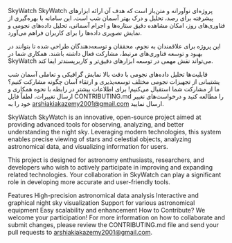 SkyWatch
SkyWatch پروژه‌ای نوآورانه و متن‌باز است که هدف آن ارائه ابزارهای پیشرفته برای رصد، تحلیل و درک بهتر آسمان شب است. این سامانه با بهره‌گیری از فناوری‌های روز، امکان مشاهده دقیق ستاره‌ها و اجرام آسمانی، تحلیل داده‌های نجومی و نمایش تصویری داده‌ها را برای کاربران فراهم می‌آورد.

این پروژه برای علاقمندان به نجوم، محققان و توسعه‌دهندگان طراحی شده تا بتوانند در بهبود و توسعه فناوری‌های مرتبط، مشارکت فعال داشته باشند. همکاری شما در SkyWatch می‌تواند نقش مهمی در توسعه ابزارهای دقیق‌تر و کاربرپسندتر ایفا کند.

قابلیت‌ها
تحلیل داده‌های نجومی با دقت بالا
نمایش گرافیکی و تعاملی آسمان شب
پشتیبانی از تجهیزات نجومی مختلف
توسعه‌پذیری و ارتقاء آسان
چگونه مشارکت کنیم؟
ما از مشارکت شما استقبال می‌کنیم! برای اطلاعات بیشتر در رابطه با نحوه همکاری و ارسال تغییرات، لطفاً فایل CONTRIBUTING.md را مطالعه کنید و درخواست‌های تغییر خود را به arshiakiakazemy2001@gmail.com ارسال نمایید.

SkyWatch
SkyWatch is an innovative, open-source project aimed at providing advanced tools for observing, analyzing, and better understanding the night sky. Leveraging modern technologies, this system enables precise viewing of stars and celestial objects, analyzing astronomical data, and visualizing information for users.

This project is designed for astronomy enthusiasts, researchers, and developers who wish to actively participate in improving and expanding related technologies. Your collaboration in SkyWatch can play a significant role in developing more accurate and user-friendly tools.

Features
High-precision astronomical data analysis
Interactive and graphical night sky visualization
Support for various astronomical equipment
Easy scalability and enhancement
How to Contribute?
We welcome your participation! For more information on how to collaborate and submit changes, please review the CONTRIBUTING.md file and send your pull requests to arshiakiakazemy2001@gmail.com.
